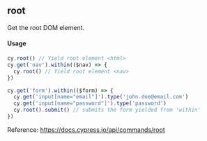 ## root

Get the root DOM element.

#### Usage

```js
cy.root() // Yield root element <html>
cy.get('nav').within(($nav) => {
  cy.root() // Yield root element <nav>
})
```

```js
cy.get('form').within(($form) => {
  cy.get('input[name="email"]').type('john.doe@email.com')
  cy.get('input[name="password"]').type('password')
  cy.root().submit() // submits the form yielded from 'within'
})
```

Reference:
https://docs.cypress.io/api/commands/root
